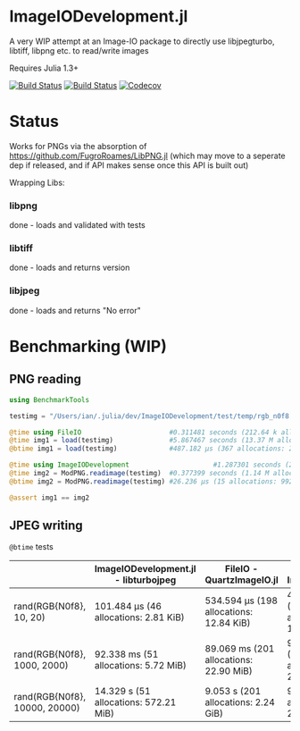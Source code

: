 # ImageIODevelopment.jl

A very WIP attempt at an Image-IO package to directly use libjpegturbo, libtiff, libpng etc. to read/write images

Requires Julia 1.3+

[![Build Status](https://travis-ci.com/ianshmean/ImageIODevelopment.jl.svg?branch=master)](https://travis-ci.com/ianshmean/ImageIODevelopment.jl)
[![Build Status](https://api.cirrus-ci.com/github/ianshmean/ImageIODevelopment.jl.svg)](https://cirrus-ci.com/github/ianshmean/ImageIODevelopment.jl)
[![Codecov](https://codecov.io/gh/ianshmean/ImageIODevelopment.jl/branch/master/graph/badge.svg)](https://codecov.io/gh/ianshmean/ImageIODevelopment.jl)


# Status
Works for PNGs via the absorption of https://github.com/FugroRoames/LibPNG.jl (which may move to a seperate dep if released, and if API makes sense once this API is built out)

Wrapping Libs:

### libpng
done - loads and validated with tests

### libtiff
done - loads and returns version

### libjpeg
done - loads and returns "No error"


# Benchmarking (WIP)

## PNG reading
```julia
using BenchmarkTools

testimg = "/Users/ian/.julia/dev/ImageIODevelopment/test/temp/rgb_n0f8.png"

@time using FileIO                      #0.311481 seconds (212.64 k allocations: 12.633 MiB)
@time img1 = load(testimg)              #5.867467 seconds (13.37 M allocations: 680.954 MiB, 6.01% gc time)
@btime img1 = load(testimg)             #487.182 μs (367 allocations: 21.88 KiB)

@time using ImageIODevelopment                     #1.287301 seconds (2.25 M allocations: 111.920 MiB, 1.60% gc time)
@time img2 = ModPNG.readimage(testimg)  #0.377399 seconds (1.14 M allocations: 57.108 MiB, 3.07% gc time)
@btime img2 = ModPNG.readimage(testimg) #26.236 μs (15 allocations: 992 bytes)

@assert img1 == img2
```

## JPEG writing

`@btime` tests

|  | ImageIODevelopment.jl - libturbojpeg | FileIO - QuartzImageIO.jl | FileIO - ImageMagick.jl |
|-------------------------------|---------------------------------------|-----------------------------------------|-----------------------------------------|
| rand(RGB{N0f8}, 10, 20) | 101.484 μs (46 allocations: 2.81 KiB) | 534.594 μs (198 allocations: 12.84 KiB) | 460.599 μs (198 allocations: 12.84 KiB) |
| rand(RGB{N0f8}, 1000, 2000) | 92.338 ms (51 allocations: 5.72 MiB) | 89.069 ms (201 allocations: 22.90 MiB) | 90.524 ms (201 allocations: 22.90 MiB) |
| rand(RGB{N0f8}, 10000, 20000) | 14.329 s (51 allocations: 572.21 MiB) | 9.053 s (201 allocations: 2.24 GiB) | 9.378 s (201 allocations: 2.24 GiB) |


